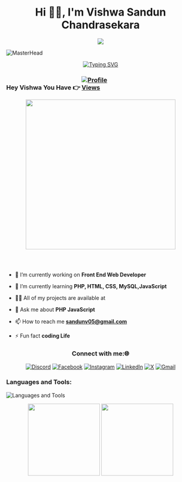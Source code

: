 <h1 align="center">Hi 👨‍💻, I'm Vishwa Sandun Chandrasekara</h1>

<p align="center">
  <a href="https://github.com/DenverCoder1/readme-typing-svg"><img src="https://readme-typing-svg.herokuapp.com?font=Time+New+Roman&color=cyan&size=25&center=true&vCenter=true&width=600&height=100&lines=A+A+software+engineering+undergraduate+student.."></a>
</p>

![MasterHead](https://user-images.githubusercontent.com/74038190/225813708-98b745f2-7d22-48cf-9150-083f1b00d6c9.gif)



<div style="text-align: center;">
  <a href="https://git.io/typing-svg">
    <img src="https://readme-typing-svg.demolab.com?font=Fira+Code&weight=900&size=18&duration=3000&pause=1000&color=90EE90&background=B4F0FF00&width=800&height=200&center=true&vCenter=true&lines=I+enjoy+being+responsible+as+part+of+a+team.;Contributing+to+the+growth+of+a+company.;My+goal+is+to+stay+updated+on+the+latest+technologies.;Applying+them+in+everyday+life+and+innovating.;Creating+solutions+that+benefit+humanity." 
         alt="Typing SVG">
  </a>
</div>



<h3>Hey Vishwa You Have 👉 <a href="https://github.com/vishwaschandrasekara5" target="_blank" rel="noopener" >
  <img src="https://komarev.com/ghpvc/?username=vishwaschandrasekara5&style=for-the-badge" alt="Profile Views" style="max-width: 100;"> </a>
</h3>




<p align="center"> <img src="https://user-images.githubusercontent.com/74038190/212747107-5b654ba5-31c6-4366-b42b-51b822e9bc52.gif" width="400">
<br><br></p>

<p align="center"> <a href=""><img src="" alt="" /></a> </p>

<p align="center"> <a href="" target="blank"><img src="" alt="" /></a> </p>

- 🔭 I’m currently working on **Front End Web Developer**

- 🌱 I’m currently learning **PHP, HTML, CSS, MySQL,JavaScript**

- 👨‍💻 All of my projects are available at 

- 💬 Ask me about **PHP JavaScript**

- 📫 How to reach me **sandunv05@gmail.com**

- ⚡ Fun fact **coding Life**

 <h3 align="center">Connect with me:🌐</h3>

<div align="center">

[![Discord](https://img.shields.io/badge/Discord-%237289DA.svg?logo=discord&logoColor=white)](https://discord.gg/) 
[![Facebook](https://img.shields.io/badge/Facebook-%231877F2.svg?logo=Facebook&logoColor=white)](https://facebook.com/vishwas.chandrasekara) 
[![Instagram](https://img.shields.io/badge/Instagram-%23E4405F.svg?logo=Instagram&logoColor=white)](https://instagram.com//_sanuwa_) 
[![LinkedIn](https://img.shields.io/badge/LinkedIn-%230077B5.svg?logo=linkedin&logoColor=white)](https://linkedin.com/in/vishwa-s-chandrasekara-6a1071247) 
[![X](https://img.shields.io/badge/X-000000?logo=X&logoColor=white)](https://x.com/Vishwa_Sandun5) 
[![Gmail](https://img.shields.io/badge/Gmail-D14836?logo=Gmail&logoColor=white)](mailto:sandunv05@gmail.com)

</div>




<h3 align="start">Languages and Tools:</h3>
<p>
  <img src="https://skillicons.dev/icons?i=git,github,docker,bootstrap,css,figma,gcp,html,idea,java,js,jquery,mongodb,mysql,nodejs,php,py,react,tailwind,vscode,androidstudio,flutter,laravel,aws,ts,supabase,heroku" alt="Languages and Tools" />
</p>




<p align="center">
  <img src="https://github-readme-stats.vercel.app/api?username=Vishwaschandrasekara5&show_icons=true&theme=catppuccin_mocha&hide_border=true&border_radius=12&title_color=89B4FA&icon_color=F5C2E7" height="192px" />
  <img src="https://github-readme-streak-stats.vercel.app?user=Vishwaschandrasekara5&theme=catppuccin-mocha&hide_border=true&border_radius=12" height="192px" />
</p>





<!--   <img align="center" width="300" height="250" src="https://github-readme-stats.vercel.app/api?username=ishannikeshalanawarathna&show_icons=true&locale=en" alt="ishannikeshalanawarathna" />&nbsp; -->
  <!-- <img align="center" width="1000" height="400" src="" alt="" />&nbsp; -->
<!--   <img align="center" width="300" height="120" src="https://github-readme-stats.vercel.app/api/top-langs?username=ishannikeshalanawarathna&show_icons=true&locale=en&layout=compact" alt="ishannikeshalanawarathna" /> -->

<!-- <a href="https://github.com/Vishwaschandrasekara5"><img alt="vishwa's Github Stats" src="https://denvercoder1-github-readme-stats.vercel.app/api?username=Vishwaschandrasekara5&show_icons=true&count_private=true&theme=react&border_color=7F3FBF&bg_color=0D1117&title_color=F85D7F&icon_color=F8D866" height="192px" width="49.5%"/></a>
 <a href="https://github.com/Vishwaschandrasekara5"><img alt="Vishwa's Top Languages" src="https://denvercoder1-github-readme-stats.vercel.app/api/top-langs/?username=Vishwaschandrasekara5&langs_count=8&layout=compact&theme=react&border_color=7F3FBF&bg_color=0D1117&title_color=F85D7F&icon_color=F8D866" height="192px" width="49.5%"/></a> -->
